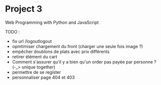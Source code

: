 # Project 3

Web Programming with Python and JavaScript

TODO :
- fix url /logoutlogout
- opmtimiser chargement du front (charger une seule fois image ?)
- empêcher doublons de plats avec prix différents
- retirer élément du cart
- Comment s'assurer qu'il y a bien qu'un order pas payée par personne ? (-_> unique together)
- permettre de se register
- personnaliser page 404 et 403
